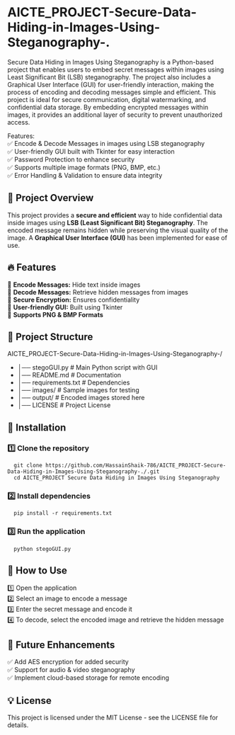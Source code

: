 # AICTE_PROJECT-Secure-Data-Hiding-in-Images-Using-Steganography-.
Secure Data Hiding in Images Using Steganography is a Python-based project that enables users to embed secret messages within images using Least Significant Bit (LSB) steganography. The project also includes a Graphical User Interface (GUI) for user-friendly interaction, making the process of encoding and decoding messages simple and efficient.
This project is ideal for secure communication, digital watermarking, and confidential data storage. By embedding encrypted messages within images, it provides an additional layer of security to prevent unauthorized access.

Features:  
 ✅ Encode & Decode Messages in images using LSB steganography   
 ✅ User-friendly GUI built with Tkinter for easy interaction  
 ✅ Password Protection to enhance security  
 ✅ Supports multiple image formats (PNG, BMP, etc.)  
 ✅ Error Handling & Validation to ensure data integrity  


## 📌 Project Overview  
This project provides a **secure and efficient** way to hide confidential data inside images using **LSB (Least Significant Bit) Steganography**. The encoded message remains hidden while preserving the visual quality of the image. A **Graphical User Interface (GUI)** has been implemented for ease of use.  

## 🔥 Features  
 🔹 **Encode Messages:** Hide text inside images  
 🔹 **Decode Messages:** Retrieve hidden messages from images  
 🔹 **Secure Encryption:** Ensures confidentiality  
 🔹 **User-friendly GUI:** Built using Tkinter  
 🔹 **Supports PNG & BMP Formats**  

## 📂 Project Structure  
AICTE_PROJECT-Secure-Data-Hiding-in-Images-Using-Steganography-/
- │── stegoGUI.py # Main Python script with GUI
- │── README.md # Documentation
- │── requirements.txt # Dependencies
- │── images/ # Sample images for testing
- │── output/ # Encoded images stored here
- │── LICENSE # Project License

  
## 🚀 Installation  
### 1️⃣ Clone the repository  
```
  git clone https://github.com/HassainShaik-786/AICTE_PROJECT-Secure-Data-Hiding-in-Images-Using-Steganography-./.git  
  cd AICTE_PROJECT Secure Data Hiding in Images Using Steganography
```
### 2️⃣ Install dependencies
```
  pip install -r requirements.txt
```
### 3️⃣ Run the application
```
  python stegoGUI.py
```
## 🎯 How to Use 
1️⃣ Open the application  
2️⃣ Select an image to encode a message  
3️⃣ Enter the secret message and encode it  
4️⃣ To decode, select the encoded image and retrieve the hidden message  

## 📌 Future Enhancements
✅ Add AES encryption for added security  
✅ Support for audio & video steganography  
✅ Implement cloud-based storage for remote encoding  

## 💡 License
This project is licensed under the MIT License - see the LICENSE file for details.

